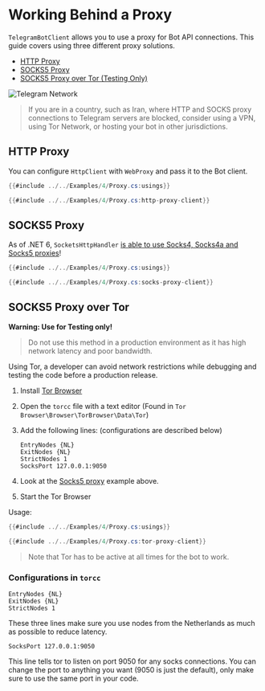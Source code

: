 # Working Behind a Proxy

`TelegramBotClient` allows you to use a proxy for Bot API connections. This guide covers using three different proxy solutions.

- [HTTP Proxy](#http-proxy)
- [SOCKS5 Proxy](#socks5-proxy)
- [SOCKS5 Proxy over Tor (Testing Only)](#socks5-proxy-over-tor)

![Telegram Network](docs/tg-network.gif)

> If you are in a country, such as Iran, where HTTP and SOCKS proxy connections to Telegram servers are blocked, consider using a VPN, using Tor Network, or hosting your bot in other jurisdictions.

## HTTP Proxy

You can configure `HttpClient` with `WebProxy` and pass it to the Bot client.

```csharp
{{#include ../../Examples/4/Proxy.cs:usings}}

{{#include ../../Examples/4/Proxy.cs:http-proxy-client}}
```

## SOCKS5 Proxy

As of .NET 6, `SocketsHttpHandler` [is able to use Socks4, Socks4a and Socks5 proxies](https://devblogs.microsoft.com/dotnet/dotnet-6-networking-improvements/#socks-proxy-support)!

```csharp
{{#include ../../Examples/4/Proxy.cs:usings}}

{{#include ../../Examples/4/Proxy.cs:socks-proxy-client}}
```

## SOCKS5 Proxy over Tor

**Warning: Use for Testing only!**

> Do not use this method in a production environment as it has high network latency and poor bandwidth.

Using Tor, a developer can avoid network restrictions while debugging and testing the code
before a production release.

1. Install [Tor Browser]
2. Open the `torcc` file with a text editor (Found in `Tor Browser\Browser\TorBrowser\Data\Tor`)
3. Add the following lines: (configurations are described below)

    ```text
    EntryNodes {NL}
    ExitNodes {NL}
    StrictNodes 1
    SocksPort 127.0.0.1:9050
    ```

4. Look at the [Socks5 proxy](#socks5-proxy) example above.
5. Start the Tor Browser

Usage:

```csharp
{{#include ../../Examples/4/Proxy.cs:usings}}

{{#include ../../Examples/4/Proxy.cs:tor-proxy-client}}
```

> Note that Tor has to be active at all times for the bot to work.

### Configurations in `torcc`

```text
EntryNodes {NL}
ExitNodes {NL}
StrictNodes 1
```

These three lines make sure you use nodes from the Netherlands as much as possible to reduce latency.

`SocksPort 127.0.0.1:9050`

This line tells tor to listen on port 9050 for any socks connections.
You can change the port to anything you want (9050 is just the default), only make sure to use the same port in your code.

[Tor Browser]: https://www.torproject.org/
